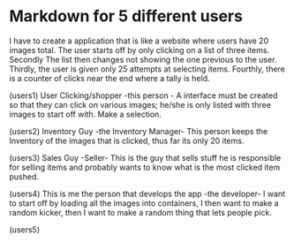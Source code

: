 # Markdown for 5 different users
I have to create a application that is like a website where users have 20 images total. The user starts off by only clicking on a list of three items. Secondly The list then changes not showing the one previous to the user.
Thirdly, the user is given only 25 attempts at selecting items.
Fourthly, there is a counter of clicks near the end where a tally is held.

(users1) User Clicking/shopper
-this person -
A interface must be created so that they can click on various images; he/she is only listed with three images to start off with. Make a selection.


(users2) Inventory Guy
-the Inventory Manager-
This person keeps the Inventory of the images that is clicked, thus far its only 20 items.

(users3) Sales Guy
-Seller-
This is the guy that sells stuff he is responsible for selling items and probably wants to know what is the most clicked item pushed.

(users4) This is me the person that develops the app
-the developer-
I want to start off by loading all the images into containers,
I then want to make a random kicker, then I want to make a random thing
that lets people pick.

(users5)
